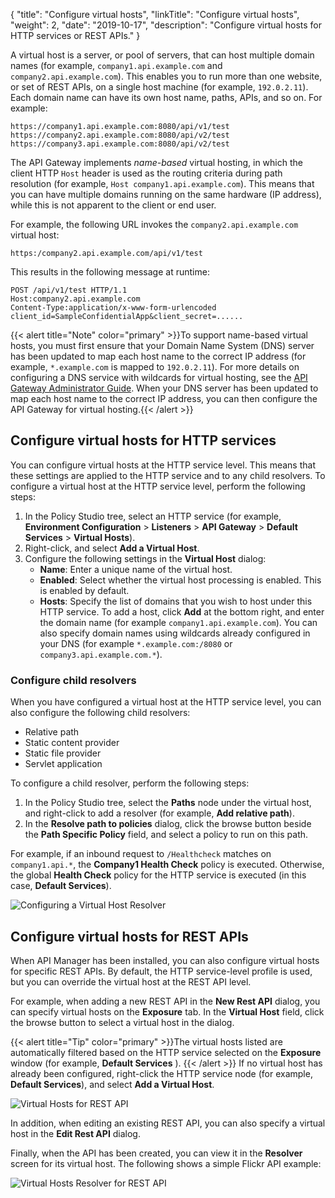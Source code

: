 {
"title": "Configure virtual hosts",
"linkTitle": "Configure virtual hosts",
"weight": 2,
"date": "2019-10-17",
"description": "Configure virtual hosts for HTTP services or REST APIs."
}

A virtual host is a server, or pool of servers, that can host multiple domain names (for example, `company1.api.example.com`
and `company2.api.example.com`). This enables you to run more than one website, or set of REST APIs, on a single host machine (for example, `192.0.2.11`). Each domain name can have its own host name, paths, APIs, and so on. For example:

```
https://company1.api.example.com:8080/api/v1/test
https://company2.api.example.com:8080/api/v2/test
https://company3.api.example.com:8080/api/v2/test
```

The API Gateway implements *name-based*
virtual hosting, in which the client HTTP `Host`
header is used as the routing criteria during path resolution (for example, `Host company1.api.example.com`). This means that you can have multiple domains running on the same hardware (IP address), while this is not apparent to the client or end user.

For example, the following URL invokes the `company2.api.example.com`
virtual host:

```
https:/company2.api.example.com/api/v1/test
```

This results in the following message at runtime:

```
POST /api/v1/test HTTP/1.1
Host:company2.api.example.com
Content-Type:application/x-www-form-urlencoded
client_id=SampleConfidentialApp&client_secret=......
```

{{< alert title="Note" color="primary" >}}To support name-based virtual hosts, you must first ensure that your Domain Name System (DNS) server has been updated to map each host name to the correct IP address (for example, `*.example.com`
is mapped to `192.0.2.11`). For more details on configuring a DNS service with wildcards for virtual hosting, see the
[API Gateway Administrator Guide](/docs/apim_administration/apigtw_admin/). When your DNS server has been updated to map each host name to the correct IP address, you can then configure the API Gateway for virtual hosting.{{< /alert >}}

## Configure virtual hosts for HTTP services

You can configure virtual hosts at the HTTP service level. This means that these settings are applied to the HTTP service and to any child resolvers. To configure a virtual host at the HTTP service level, perform the following steps:

1. In the Policy Studio tree, select an HTTP service (for example, **Environment Configuration** > **Listeners** > **API Gateway** > **Default Services** > **Virtual Hosts**).
2. Right-click, and select **Add a Virtual Host**.
3. Configure the following settings in the **Virtual Host** dialog:
    * **Name**: Enter a unique name of the virtual host.
    * **Enabled**: Select whether the virtual host processing is enabled. This is enabled by default.
    * **Hosts**: Specify the list of domains that you wish to host under this HTTP service. To add a host, click **Add** at the bottom right, and enter the domain name (for example `company1.api.example.com`). You can also specify domain names using wildcards already configured in your DNS (for example `*.example.com:/8080` or `company3.api.example.com.*`).

### Configure child resolvers

When you have configured a virtual host at the HTTP service level, you can also configure the following child resolvers:

* Relative path
* Static content provider
* Static file provider
* Servlet application

To configure a child resolver, perform the following steps:

1. In the Policy Studio tree, select the **Paths**
    node under the virtual host, and right-click to add a resolver (for example, **Add relative path**).
2. In the **Resolve path to policies**
    dialog, click the browse button beside the **Path Specific Policy**
    field, and select a policy to run on this path.

For example, if an inbound request to `/Healthcheck`
matches on `company1.api.*`, the **Company1 Health Check**
policy is executed. Otherwise, the global **Health Check**
policy for the HTTP service is executed (in this case, **Default Services**).

![Configuring a Virtual Host Resolver](/Images/docbook/images/virtual_hosts/v_host_child_resolver.png)

## Configure virtual hosts for REST APIs

When API Manager has been installed, you can also configure virtual hosts for specific REST APIs. By default, the HTTP service-level profile is used, but you can override the virtual host at the REST API level.

For example, when adding a new REST API in the **New Rest API**
dialog, you can specify virtual hosts on the **Exposure**
tab. In the **Virtual Host**
field, click the browse button to select a virtual host in the dialog.

{{< alert title="Tip" color="primary" >}}The virtual hosts listed are automatically filtered based on the HTTP service selected on the **Exposure**
window (for example, **Default Services**
). {{< /alert >}}
If no virtual host has already been configured, right-click the HTTP service node (for example, **Default Services**), and select **Add a Virtual Host**.

![Virtual Hosts for REST API](/Images/docbook/images/virtual_hosts/v_host_rest_api.png)

In addition, when editing an existing REST API, you can also specify a virtual host in the **Edit Rest API**
dialog.

Finally, when the API has been created, you can view it in the **Resolver**
screen for its virtual host. The following shows a simple Flickr API example:

![Virtual Hosts Resolver for REST API](/Images/docbook/images/virtual_hosts/v_host_rest_api_path.png)

